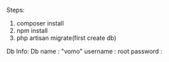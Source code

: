 Steps:
1. composer install
2. npm install 
3. php artisan migrate(first create db)

Db Info:
Db name : "vomo"
username : root
password : 
